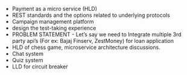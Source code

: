  - Payment as a micro service (HLD)
 - REST standards and the options related to underlying protocols
- Campaign management platform
-  design the test-taking experience
- PROBLEM STATEMENT -
   Let’s say we need to Integrate multiple 3rd party api’s
    (For ex: Bajaj Finserv, ZestMoney) for loan application
- HLD of chess game, microservice architecture discussions.
- Chat system 
- Quiz system 
- LLD for circuit breaker 